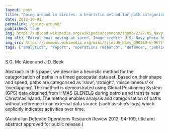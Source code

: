 ```yaml
---
layout: post
title: "Going around in circles: a heuristic method for path categorisation (report)"
date: 2012-10-01
permalink: /going-around/
published: true
img: https://upload.wikimedia.org/wikipedia/commons/thumb/2/27/US_Navy_090210-N-9671T-144_A_port_security_boat_patrols_the_waters_near_Kuwait_Naval_Base.jpg/640px-US_Navy_090210-N-9671T-144_A_port_security_boat_patrols_the_waters_near_Kuwait_Naval_Base.jpg
img_alt: "Patrol boat moving at speed. Image credit: U.S. Navy photo by Mass Communication Specialist 2nd Class Kenneth G. Takada"
img_src: https://commons.wikimedia.org/wiki/File:US_Navy_090210-N-9671T-144_A_port_security_boat_patrols_the_waters_near_Kuwait_Naval_Base.jpg
tags: ["analytics", "report", "operations research", "defence", "publication", ]
---
```


S.G. Mc Ateer and J.D. Beck

Abstract: In this paper, we describe a heuristic method for the categorisation of paths in a timed geospatial data set. Based on their shape and speed, paths are categorised as ‘slow’, ‘straight’, ‘miscellaneous’ or ‘overlapping’. The method is demonstrated using Global Positioning System (GPS) data obtained from HMAS GLENELG during patrols and transits near Christmas Island. The method enables analysis and categorisation of paths without reference to an external data source (such as ship’s logs) which explicitly indicates activities over time.

(Australian Defence Operations Research Review 2012, 94-109, title and abstract approved for public release.)
